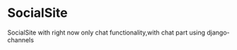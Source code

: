 # SocialSite
SocialSite with right now only chat functionality,with chat part using django-channels
